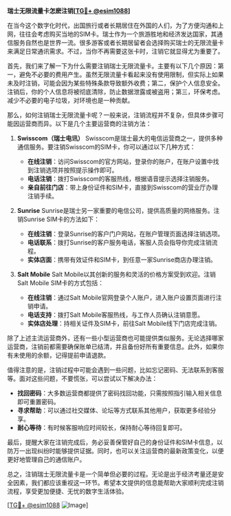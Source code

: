 **瑞士无限流量卡怎麽注销[[TG💪+ @esim1088](https://t.me/s/esim1088)]**

在当今这个数字化时代，出国旅行或者长期居住在外国的人们，为了方便沟通和上网，往往会考虑购买当地的SIM卡。瑞士作为一个旅游胜地和经济发达国家，其通信服务自然也是世界一流。很多游客或者长期居留者会选择购买瑞士的无限流量卡来满足日常通讯需求。不过，当你不再需要这张卡时，注销它就显得尤为重要了。

首先，我们来了解一下为什么需要注销瑞士无限流量卡。主要有以下几个原因：第一，避免不必要的费用产生。虽然无限流量卡看起来没有使用限制，但实际上如果未及时注销，可能会因为某些特殊条款导致额外收费；第二，保护个人信息安全。注销后，你的个人信息将被彻底清除，防止数据泄露或被盗用；第三，环保考虑。减少不必要的电子垃圾，对环境也是一种贡献。

那么，如何注销瑞士无限流量卡呢？一般来说，注销流程并不复杂，但具体步骤可能因运营商而异。以下是几个主要运营商的注销方法：

1. **Swisscom（瑞士电讯）**
   Swisscom是瑞士最大的电信运营商之一，提供多种通信服务。要注销Swisscom的SIM卡，你可以通过以下几种方式：
   - **在线注销**：访问Swisscom的官方网站，登录你的账户，在账户设置中找到注销选项并按照提示操作即可。
   - **电话注销**：拨打Swisscom的客服热线，根据语音提示选择注销服务。
   - **亲自前往门店**：带上身份证件和SIM卡，直接到Swisscom的营业厅办理注销手续。

2. **Sunrise**
   Sunrise是瑞士另一家重要的电信公司，提供高质量的网络服务。注销Sunrise SIM卡的方法如下：
   - **在线注销**：登录Sunrise的客户门户网站，在账户管理页面选择注销选项。
   - **电话联系**：拨打Sunrise的客户服务电话，客服人员会指导你完成注销流程。
   - **实体店面**：携带有效证件和SIM卡，到任意一家Sunrise商店办理注销。

3. **Salt Mobile**
   Salt Mobile以其创新的服务和灵活的价格方案受到欢迎。注销Salt Mobile SIM卡的方式包括：
   - **在线注销**：通过Salt Mobile官网登录个人账户，进入账户设置页面进行注销申请。
   - **电话支持**：拨打Salt Mobile客服热线，与工作人员确认注销意愿。
   - **实体店处理**：持相关证件及SIM卡，前往Salt Mobile线下门店完成注销。

除了上述主流运营商外，还有一些小型运营商也可能提供类似服务。无论选择哪家运营商，注销前都需要确保账单已结清，并且备份好所有重要信息。此外，如果你有未使用的余额，记得提前申请退款。

值得注意的是，注销过程中可能会遇到一些问题，比如忘记密码、无法联系到客服等。面对这些问题，不要慌张，可以尝试以下解决办法：
- **找回密码**：大多数运营商都提供了密码找回功能，只需按照指引输入相关信息即可重置密码。
- **寻求帮助**：可以通过社交媒体、论坛等方式联系其他用户，获取更多经验分享。
- **耐心等待**：有时候客服响应时间较长，保持耐心等待回复即可。

最后，提醒大家在注销完成后，务必妥善保管好自己的身份证件和SIM卡信息，以防万一出现纠纷时能够提供证据。同时，也可以关注运营商的最新政策变化，以便更好地管理自己的通信账户。

总之，注销瑞士无限流量卡是一个简单但必要的过程。无论是出于经济考量还是安全因素，我们都应该重视这一环节。希望本文提供的信息能帮助大家顺利完成注销流程，享受更加便捷、无忧的数字生活体验。

[[TG💪+ @esim1088](https://t.me/s/esim1088) ![Image](https://i.postimg.cc/4NQfJmqS/Snipaste-2025-05-13-00-14-12.png)]